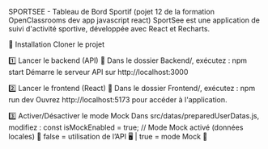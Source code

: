 SPORTSEE - Tableau de Bord Sportif (pojet 12 de la formation OpenClassrooms dev app javascript react)
SportSee est une application de suivi d'activité sportive, développée avec React et Recharts.

🚀 Installation
Cloner le projet

1️⃣ Lancer le backend (API) 📌 Dans le dossier Backend/, exécutez : npm start Démarre le serveur API sur http://localhost:3000

2️⃣ Lancer le frontend (React) 📌 Dans le dossier Frontend/, exécutez : npm run dev Ouvrez http://localhost:5173 pour accéder à l'application.

3️⃣ Activer/Désactiver le mode Mock Dans src/datas/preparedUserDatas.js, modifiez : const isMockEnabled = true; // Mode Mock activé (données locales) 📌 false = utilisation de l’API 🖥 | true = mode Mock 🔄
